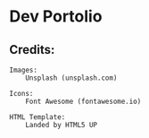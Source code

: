 # Dev Portolio

## Credits:

	Images:
		Unsplash (unsplash.com)

	Icons:
		Font Awesome (fontawesome.io)

	HTML Template:
		Landed by HTML5 UP

